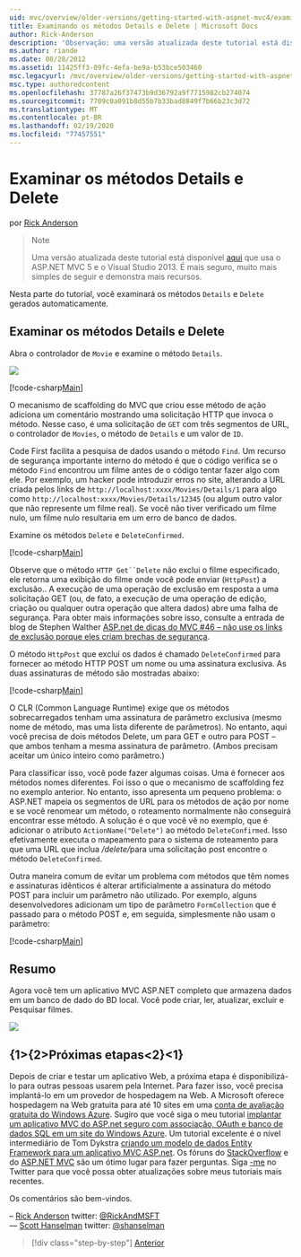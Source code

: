 ```yaml
---
uid: mvc/overview/older-versions/getting-started-with-aspnet-mvc4/examining-the-details-and-delete-methods
title: Examinando os métodos Details e Delete | Microsoft Docs
author: Rick-Anderson
description: 'Observação: uma versão atualizada deste tutorial está disponível aqui que usa o ASP.NET MVC 5 e o Visual Studio 2013. É mais seguro, muito mais simples de seguir e demonstrar...'
ms.author: riande
ms.date: 08/28/2012
ms.assetid: 11425ff3-09fc-4efa-be9a-b53bce503460
msc.legacyurl: /mvc/overview/older-versions/getting-started-with-aspnet-mvc4/examining-the-details-and-delete-methods
msc.type: authoredcontent
ms.openlocfilehash: 37787a26f37473b9d36792a9f7715982cb274074
ms.sourcegitcommit: 7709c0a091b8d55b7b33bad8849f7b66b23c3d72
ms.translationtype: MT
ms.contentlocale: pt-BR
ms.lasthandoff: 02/19/2020
ms.locfileid: "77457551"
---
```

# <a name="examining-the-details-and-delete-methods"></a>Examinar os métodos Details e Delete

por [Rick Anderson](https://twitter.com/RickAndMSFT)

> > [!NOTE]
> > Uma versão atualizada deste tutorial está disponível [aqui](../../getting-started/introduction/getting-started.md) que usa o ASP.NET MVC 5 e o Visual Studio 2013. É mais seguro, muito mais simples de seguir e demonstra mais recursos.

Nesta parte do tutorial, você examinará os métodos `Details` e `Delete` gerados automaticamente.

## <a name="examining-the-details-and-delete-methods"></a>Examinar os métodos Details e Delete

Abra o controlador de `Movie` e examine o método `Details`.

![](examining-the-details-and-delete-methods/_static/image1.png)

[!code-csharp[Main](examining-the-details-and-delete-methods/samples/sample1.cs)]

O mecanismo de scaffolding do MVC que criou esse método de ação adiciona um comentário mostrando uma solicitação HTTP que invoca o método. Nesse caso, é uma solicitação de `GET` com três segmentos de URL, o controlador de `Movies`, o método de `Details` e um valor de `ID`.

Code First facilita a pesquisa de dados usando o método `Find`. Um recurso de segurança importante interno do método é que o código verifica se o método `Find` encontrou um filme antes de o código tentar fazer algo com ele. Por exemplo, um hacker pode introduzir erros no site, alterando a URL criada pelos links de `http://localhost:xxxx/Movies/Details/1` para algo como `http://localhost:xxxx/Movies/Details/12345` (ou algum outro valor que não represente um filme real). Se você não tiver verificado um filme nulo, um filme nulo resultaria em um erro de banco de dados.

Examine os métodos `Delete` e `DeleteConfirmed`.

[!code-csharp[Main](examining-the-details-and-delete-methods/samples/sample2.cs?highlight=17)]

Observe que o método `HTTP Get``Delete` não exclui o filme especificado, ele retorna uma exibição do filme onde você pode enviar (`HttpPost`) a exclusão.. A execução de uma operação de exclusão em resposta a uma solicitação GET (ou, de fato, a execução de uma operação de edição, criação ou qualquer outra operação que altera dados) abre uma falha de segurança. Para obter mais informações sobre isso, consulte a entrada de blog de Stephen Walther [ASP.net de dicas do MVC #46 – não use os links de exclusão porque eles criam brechas de segurança](http://stephenwalther.com/blog/archive/2009/01/21/asp.net-mvc-tip-46-ndash-donrsquot-use-delete-links-because.aspx).

O método `HttpPost` que exclui os dados é chamado `DeleteConfirmed` para fornecer ao método HTTP POST um nome ou uma assinatura exclusiva. As duas assinaturas de método são mostradas abaixo:

[!code-csharp[Main](examining-the-details-and-delete-methods/samples/sample3.cs)]

O CLR (Common Language Runtime) exige que os métodos sobrecarregados tenham uma assinatura de parâmetro exclusiva (mesmo nome de método, mas uma lista diferente de parâmetros). No entanto, aqui você precisa de dois métodos Delete, um para GET e outro para POST – que ambos tenham a mesma assinatura de parâmetro. (Ambos precisam aceitar um único inteiro como parâmetro.)

Para classificar isso, você pode fazer algumas coisas. Uma é fornecer aos métodos nomes diferentes. Foi isso o que o mecanismo de scaffolding fez no exemplo anterior. No entanto, isso apresenta um pequeno problema: o ASP.NET mapeia os segmentos de URL para os métodos de ação por nome e se você renomear um método, o roteamento normalmente não conseguirá encontrar esse método. A solução é o que você vê no exemplo, que é adicionar o atributo `ActionName("Delete")` ao método `DeleteConfirmed`. Isso efetivamente executa o mapeamento para o sistema de roteamento para que uma URL que inclua <em>/delete/</em>para uma solicitação post encontre o método `DeleteConfirmed`.

Outra maneira comum de evitar um problema com métodos que têm nomes e assinaturas idênticos é alterar artificialmente a assinatura do método POST para incluir um parâmetro não utilizado. Por exemplo, alguns desenvolvedores adicionam um tipo de parâmetro `FormCollection` que é passado para o método POST e, em seguida, simplesmente não usam o parâmetro:

[!code-csharp[Main](examining-the-details-and-delete-methods/samples/sample4.cs)]

## <a name="summary"></a>Resumo

Agora você tem um aplicativo MVC ASP.NET completo que armazena dados em um banco de dado do BD local. Você pode criar, ler, atualizar, excluir e Pesquisar filmes.

![](examining-the-details-and-delete-methods/_static/image2.png)

## <a name="next-steps"></a>{1&gt;{2&gt;Próximas etapas&lt;2}&lt;1}

Depois de criar e testar um aplicativo Web, a próxima etapa é disponibilizá-lo para outras pessoas usarem pela Internet. Para fazer isso, você precisa implantá-lo em um provedor de hospedagem na Web. A Microsoft oferece hospedagem na Web gratuita para até 10 sites em uma [conta de avaliação gratuita do Windows Azure](https://www.windowsazure.com/pricing/free-trial/?WT.mc_id=A443DD604). Sugiro que você siga o meu tutorial [implantar um aplicativo MVC do ASP.net seguro com associação, OAuth e banco de dados SQL em um site do Windows Azure](https://docs.microsoft.com/aspnet/core/security/authorization/secure-data). Um tutorial excelente é o nível intermediário de Tom Dykstra [criando um modelo de dados Entity Framework para um aplicativo MVC ASP.net](../../getting-started/getting-started-with-ef-using-mvc/creating-an-entity-framework-data-model-for-an-asp-net-mvc-application.md). Os fóruns do [StackOverflow](http://stackoverflow.com/help) e do [ASP.NET MVC](https://forums.asp.net/1146.aspx) são um ótimo lugar para fazer perguntas. Siga [-me](https://twitter.com/RickAndMSFT) no Twitter para que você possa obter atualizações sobre meus tutoriais mais recentes.

Os comentários são bem-vindos.

– [Rick Anderson](https://blogs.msdn.com/rickAndy) twitter: [@RickAndMSFT](https://twitter.com/RickAndMSFT)  
— [Scott Hanselman](http://www.hanselman.com/blog/) twitter: [@shanselman](https://twitter.com/shanselman)

> [!div class="step-by-step"]
> [Anterior](adding-validation-to-the-model.md)
